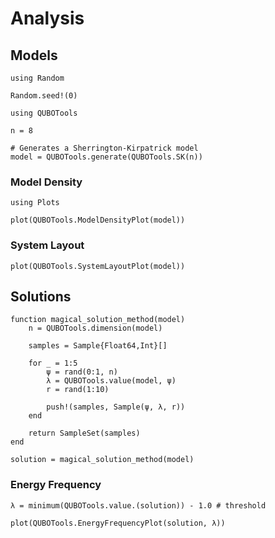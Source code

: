# Analysis

## Models

```@setup analysis
using Random

Random.seed!(0)
```

```@example analysis
using QUBOTools

n = 8

# Generates a Sherrington-Kirpatrick model
model = QUBOTools.generate(QUBOTools.SK(n))
```

### Model Density

```@example analysis
using Plots

plot(QUBOTools.ModelDensityPlot(model))
```

### System Layout

```@example analysis
plot(QUBOTools.SystemLayoutPlot(model))
```

## Solutions

```@setup analysis
function magical_solution_method(model)
    n = QUBOTools.dimension(model)

    samples = Sample{Float64,Int}[]

    for _ = 1:5
        ψ = rand(0:1, n)
        λ = QUBOTools.value(model, ψ)
        r = rand(1:10)

        push!(samples, Sample(ψ, λ, r))
    end

    return SampleSet(samples)
end
```

```@example analysis
solution = magical_solution_method(model)
```

### Energy Frequency

```@example analysis
λ = minimum(QUBOTools.value.(solution)) - 1.0 # threshold

plot(QUBOTools.EnergyFrequencyPlot(solution, λ))
```
